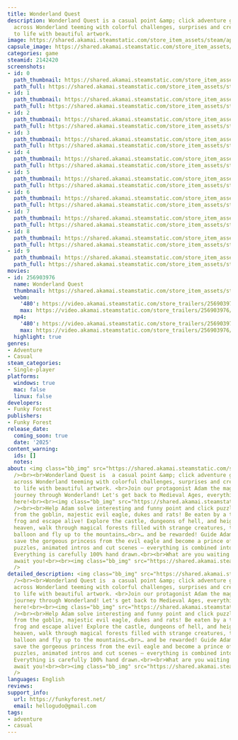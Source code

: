 ```yaml
---
title: Wonderland Quest
description: Wonderland Quest is a casual point &amp; click adventure game. Travel
  across Wonderland teeming with colorful challenges, surprises and creatures, brought
  to life with beautiful artwork.
image: https://shared.akamai.steamstatic.com/store_item_assets/steam/apps/2142420/header.jpg?t=1731012199
capsule_image: https://shared.akamai.steamstatic.com/store_item_assets/steam/apps/2142420/capsule_231x87.jpg?t=1731012199
categories: game
steamid: 2142420
screenshots:
- id: 0
  path_thumbnail: https://shared.akamai.steamstatic.com/store_item_assets/steam/apps/2142420/ss_a38959eb82316bdb711c6e7b44ddeebc9f544bba.600x338.jpg?t=1731012199
  path_full: https://shared.akamai.steamstatic.com/store_item_assets/steam/apps/2142420/ss_a38959eb82316bdb711c6e7b44ddeebc9f544bba.1920x1080.jpg?t=1731012199
- id: 1
  path_thumbnail: https://shared.akamai.steamstatic.com/store_item_assets/steam/apps/2142420/ss_50853c09de3768123386ed37bc699b99def40b6c.600x338.jpg?t=1731012199
  path_full: https://shared.akamai.steamstatic.com/store_item_assets/steam/apps/2142420/ss_50853c09de3768123386ed37bc699b99def40b6c.1920x1080.jpg?t=1731012199
- id: 2
  path_thumbnail: https://shared.akamai.steamstatic.com/store_item_assets/steam/apps/2142420/ss_c590fc2d2e2101cdb3dde51c57f0c2a0637518b6.600x338.jpg?t=1731012199
  path_full: https://shared.akamai.steamstatic.com/store_item_assets/steam/apps/2142420/ss_c590fc2d2e2101cdb3dde51c57f0c2a0637518b6.1920x1080.jpg?t=1731012199
- id: 3
  path_thumbnail: https://shared.akamai.steamstatic.com/store_item_assets/steam/apps/2142420/ss_913a37fd9dd1ce0486b16ff2b05fc123a096c5de.600x338.jpg?t=1731012199
  path_full: https://shared.akamai.steamstatic.com/store_item_assets/steam/apps/2142420/ss_913a37fd9dd1ce0486b16ff2b05fc123a096c5de.1920x1080.jpg?t=1731012199
- id: 4
  path_thumbnail: https://shared.akamai.steamstatic.com/store_item_assets/steam/apps/2142420/ss_b088af0021cb02855cf01eb60816be13124031b7.600x338.jpg?t=1731012199
  path_full: https://shared.akamai.steamstatic.com/store_item_assets/steam/apps/2142420/ss_b088af0021cb02855cf01eb60816be13124031b7.1920x1080.jpg?t=1731012199
- id: 5
  path_thumbnail: https://shared.akamai.steamstatic.com/store_item_assets/steam/apps/2142420/ss_33a267420e0e7fd6b1c9efa6a087d5a2e6b735bf.600x338.jpg?t=1731012199
  path_full: https://shared.akamai.steamstatic.com/store_item_assets/steam/apps/2142420/ss_33a267420e0e7fd6b1c9efa6a087d5a2e6b735bf.1920x1080.jpg?t=1731012199
- id: 6
  path_thumbnail: https://shared.akamai.steamstatic.com/store_item_assets/steam/apps/2142420/ss_582c800513523216f320ac4a34ffb9d66fe3fbfd.600x338.jpg?t=1731012199
  path_full: https://shared.akamai.steamstatic.com/store_item_assets/steam/apps/2142420/ss_582c800513523216f320ac4a34ffb9d66fe3fbfd.1920x1080.jpg?t=1731012199
- id: 7
  path_thumbnail: https://shared.akamai.steamstatic.com/store_item_assets/steam/apps/2142420/ss_0c3a7cff8ea6b9a67dd8c95cc852068d6de17e04.600x338.jpg?t=1731012199
  path_full: https://shared.akamai.steamstatic.com/store_item_assets/steam/apps/2142420/ss_0c3a7cff8ea6b9a67dd8c95cc852068d6de17e04.1920x1080.jpg?t=1731012199
- id: 8
  path_thumbnail: https://shared.akamai.steamstatic.com/store_item_assets/steam/apps/2142420/ss_23db436dc3fef89894a4069fe7c4d9916e4e5f9b.600x338.jpg?t=1731012199
  path_full: https://shared.akamai.steamstatic.com/store_item_assets/steam/apps/2142420/ss_23db436dc3fef89894a4069fe7c4d9916e4e5f9b.1920x1080.jpg?t=1731012199
- id: 9
  path_thumbnail: https://shared.akamai.steamstatic.com/store_item_assets/steam/apps/2142420/ss_b244487324607edf35b6439ace871e0deb404c5a.600x338.jpg?t=1731012199
  path_full: https://shared.akamai.steamstatic.com/store_item_assets/steam/apps/2142420/ss_b244487324607edf35b6439ace871e0deb404c5a.1920x1080.jpg?t=1731012199
movies:
- id: 256903976
  name: Wonderland Quest
  thumbnail: https://shared.akamai.steamstatic.com/store_item_assets/steam/apps/256903976/movie.293x165.jpg?t=1662658714
  webm:
    '480': https://video.akamai.steamstatic.com/store_trailers/256903976/movie480_vp9.webm?t=1662658714
    max: https://video.akamai.steamstatic.com/store_trailers/256903976/movie_max_vp9.webm?t=1662658714
  mp4:
    '480': https://video.akamai.steamstatic.com/store_trailers/256903976/movie480.mp4?t=1662658714
    max: https://video.akamai.steamstatic.com/store_trailers/256903976/movie_max.mp4?t=1662658714
  highlight: true
genres:
- Adventure
- Casual
steam_categories:
- Single-player
platforms:
  windows: true
  mac: false
  linux: false
developers:
- Funky Forest
publishers:
- Funky Forest
release_date:
  coming_soon: true
  date: '2025'
content_warning:
  ids: []
  notes:
about: <img class="bb_img" src="https://shared.akamai.steamstatic.com/store_item_assets/steam/apps/2142420/extras/gif3.gif?t=1731012199"
  /><br><br>Wonderland Quest is  a casual point &amp; click adventure game. Travel
  across Wonderland teeming with colorful challenges, surprises and creatures, brought
  to life with beautiful artwork. <br>Join our protagonist Adam the magician on his
  journey through Wonderland! Let's get back to Medieval Ages, everything is possible
  here!<br><br><img class="bb_img" src="https://shared.akamai.steamstatic.com/store_item_assets/steam/apps/2142420/extras/gif1.gif?t=1731012199"
  /><br><br>Help Adam solve interesting and funny point and click puzzles, save ladies
  from the goblin, majestic evil eagle, dukes and rats! Be eaten by a two-headed giant
  frog and escape alive! Explore the castle, dungeons of hell, and heights of the
  heaven, walk through magical forests filled with strange creatures, take a hot air
  balloon and fly up to the mountains…<br>… and be rewarded! Guide Adam till the end,
  save the gorgeous princess from the evil eagle and become a prince of Wonderland!<br>Logic
  puzzles, animated intros and cut scenes – everything is combined into one story.
  Everything is carefully 100% hand drawn.<br><br>What are you waiting for? Adventures
  await you!<br><br><img class="bb_img" src="https://shared.akamai.steamstatic.com/store_item_assets/steam/apps/2142420/extras/gif2.gif?t=1731012199"
  />
detailed_description: <img class="bb_img" src="https://shared.akamai.steamstatic.com/store_item_assets/steam/apps/2142420/extras/gif3.gif?t=1731012199"
  /><br><br>Wonderland Quest is  a casual point &amp; click adventure game. Travel
  across Wonderland teeming with colorful challenges, surprises and creatures, brought
  to life with beautiful artwork. <br>Join our protagonist Adam the magician on his
  journey through Wonderland! Let's get back to Medieval Ages, everything is possible
  here!<br><br><img class="bb_img" src="https://shared.akamai.steamstatic.com/store_item_assets/steam/apps/2142420/extras/gif1.gif?t=1731012199"
  /><br><br>Help Adam solve interesting and funny point and click puzzles, save ladies
  from the goblin, majestic evil eagle, dukes and rats! Be eaten by a two-headed giant
  frog and escape alive! Explore the castle, dungeons of hell, and heights of the
  heaven, walk through magical forests filled with strange creatures, take a hot air
  balloon and fly up to the mountains…<br>… and be rewarded! Guide Adam till the end,
  save the gorgeous princess from the evil eagle and become a prince of Wonderland!<br>Logic
  puzzles, animated intros and cut scenes – everything is combined into one story.
  Everything is carefully 100% hand drawn.<br><br>What are you waiting for? Adventures
  await you!<br><br><img class="bb_img" src="https://shared.akamai.steamstatic.com/store_item_assets/steam/apps/2142420/extras/gif2.gif?t=1731012199"
  />
languages: English
reviews:
support_info:
  url: https://funkyforest.net/
  email: hellogudo@gmail.com
tags:
- adventure
- casual
---
```


